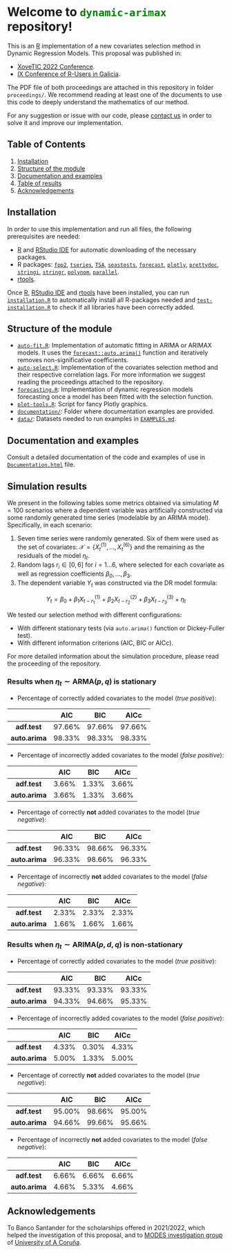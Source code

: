 # Welcome to <span style="color:green">`dynamic-arimax`</span> repository!

This is an [R](https://www.r-project.org/) implementation of a new covariates selection method in Dynamic Regression Models. This proposal was published in: 

- [XoveTIC 2022 Conference](https://xovetic.citic.udc.es/).
- [IX Conference of R-Users in Galicia](https://www.r-users.gal/).

The PDF file of both proceedings are attached in this repository in folder `proceedings/`. We recommend reading at least one of the documents to use this code to deeply understand the mathematics of our method.

For any suggestion or issue with our code, please [contact us](mailto:ana.ezquerro@udc.es) in order to solve it and improve our implementation. 

## Table of Contents 

1. [Installation](#installation)
1. [Structure of the module](#structure-of-the-module)
2. [Documentation and examples](#documentation-and-examples)
3. [Table of results](#table-of-results)
4. [Acknowledgements](#acknowledgements)

## Installation

In order to use this implementation and run all files, the following prerequisites are needed:

- [R](https://www.r-project.org/) and [RStudio IDE](https://www.rstudio.com/products/rstudio/download/) for automatic downloading of the necessary packages.
- R packages: [`fpp2`](https://cran.r-project.org/web/packages/fpp2/index.html), [`tseries`](https://cran.r-project.org/web/packages/tseries/index.html), [`TSA`](https://cran.r-project.org/web/packages/TSA/index.html), [`seastests`](https://cran.r-project.org/web/packages/seastests/index.html), [`forecast`](https://cran.r-project.org/web/packages/forecast/index.html), [`plotly`](https://plotly.com/r/), [`prettydoc`](https://prettydoc.statr.me/), [`stringi`](https://cran.r-project.org/web/packages/stringi/index.html), [`stringr`](https://cran.r-project.org/web/packages/stringr/index.html), [`polynom`](https://cran.r-project.org/web/packages/polynom/index.html), [`parallel`](https://stat.ethz.ch/R-manual/R-devel/library/parallel/doc/parallel.pdf).
- [rtools](https://cran.r-project.org/bin/windows/Rtools/).

Once [R](https://www.r-project.org/),  [RStudio IDE](https://www.rstudio.com/products/rstudio/download/) and [rtools](https://cran.r-project.org/bin/windows/Rtools/) have been installed, you can run [`installation.R`](installation.R) to automatically install all R-packages needed and [`test-installation.R`](test-installation.R) to check if all libraries have been correctly added.

## Structure of the module

- [`auto-fit.R`](auto-fit.R): Implementation of automatic fitting in ARIMA or ARIMAX models. It uses the [`forecast::auto.arima()`](https://www.rdocumentation.org/packages/forecast/versions/8.17.0) function and iteratively removes non-significative coefficients.
- [`auto-select.R`](auto-select.R): Implementation of the covariates selection method and their respective correlation lags. For more information we suggest reading the proceedings attached to the repository.
- [`forecasting.R`](forecasting.R): Implementation of dynamic regression models forecasting once a model has been fitted with the selection function.
- [`plot-tools.R`](plot-tools.R): Script for fancy Plotly graphics.
- [`documentation/`](documentation/): Folder where documentation examples are provided.
- [`data/`](data/): Datasets needed to run  examples in [`EXAMPLES.md`](EXAMPLES.md).


## Documentation and examples 

Consult a detailed documentation of the code and examples of use in [`Documentation.html`](documentation/Documentation.html) file.





## Simulation results 

We present in the following tables some metrics obtained via simulating $M=100$ scenarios where a dependent variable was artificially constructed via some randomly generated time series (modelable by an ARIMA model). Specifically, in each scenario:

1. Seven time series were randomly generated. Six of them were used as the set of covariates: $\mathcal{X} = \{X_t^{(1)}, ..., X_t^{(6)}\}$ and the remaining as the residuals of the model $\eta_t$.
2. Random lags $r_i \in[0, 6]$ for $i=1...6$, where selected for each covariate as well as regression coefficients $\beta_0,...,\beta_3$.
3. The dependent variable $Y_t$ was constructed via the DR model formula:

$$ Y_t = \beta_0 + \beta_1 X_{t-r_1}^{(1)} + \beta_2 X_{t-r_2}^{(2)} + \beta_3 X_{t-r_3}^{(3)} + \eta_t$$

We tested our selection method with different configurations:
- With different stationary tests (via `auto.arima()` function or Dickey-Fuller test).
- With different information criterions (AIC, BIC or AICc).

For more detailed information about the simulation procedure, please read the proceeding of the repository.

### Results when $\eta_t \sim \text{ARMA}(p,q)$ is stationary

- Percentage of correctly added covariates to the model (*true positive*):

|                |      AIC      |  BIC          |   AICc        |
|:--------------:|:-------------:|:-------------:|:-------------:|
| **adf.test**   | 97.66%        | 97.66%        | 97.66%        |
| **auto.arima** | 98.33%        | 98.33%        | 98.33%        |

- Percentage of incorrectly added covariates to the model (*false positive*):

|                |      AIC      |  BIC          |   AICc        |
|:--------------:|:-------------:|:-------------:|:-------------:|
| **adf.test**   | 3.66%         | 1.33%         | 3.66%         |
| **auto.arima** | 3.66%         | 1.33%         | 3.66%         |

- Percentage of correctly **not** added covariates to the model (*true negative*):

|                |      AIC      |  BIC          |   AICc        |
|:--------------:|:-------------:|:-------------:|:-------------:|
| **adf.test**   | 96.33%        | 98.66%        | 96.33%        |
| **auto.arima** | 96.33%        | 98.66%        | 96.33%        |

- Percentage of incorrectly **not** added covariates to the model (*false negative*):


|                |      AIC      |  BIC          |   AICc        |
|:--------------:|:-------------:|:-------------:|:-------------:|
| **adf.test**   | 2.33%         | 2.33%         | 2.33%         |
| **auto.arima** | 1.66%         | 1.66%         | 1.66%         |


### Results when $\eta_t \sim \text{ARIMA}(p,d,q)$ is non-stationary

- Percentage of correctly added covariates to the model (*true positive*):

|                |      AIC      |  BIC          |   AICc        |
|:--------------:|:-------------:|:-------------:|:-------------:|
| **adf.test**   | 93.33%        | 93.33%        | 93.33%        |
| **auto.arima** | 94.33%        | 94.66%        | 95.33%        |

- Percentage of incorrectly added covariates to the model (*false positive*):

|                |      AIC      |  BIC          |   AICc        |
|:--------------:|:-------------:|:-------------:|:-------------:|
| **adf.test**   | 4.33%         | 0.30%         | 4.33%         |
| **auto.arima** | 5.00%         | 1.33%         | 5.00%         |

- Percentage of correctly **not** added covariates to the model (*true negative*):

|                |      AIC      |  BIC          |   AICc        |
|:--------------:|:-------------:|:-------------:|:-------------:|
| **adf.test**   | 95.00%        | 98.66%        | 95.00%        |
| **auto.arima** | 94.66%        | 99.66%        | 95.66%        |

- Percentage of incorrectly **not** added covariates to the model (*false negative*):


|                |      AIC      |  BIC          |   AICc        |
|:--------------:|:-------------:|:-------------:|:-------------:|
| **adf.test**   | 6.66%         | 6.66%         | 6.66%         |
| **auto.arima** | 4.66%         | 5.33%         | 4.66%         |

## Acknowledgements

To Banco Santander for the scholarships offered in 2021/2022, which helped the investigation of this proposal, and to [MODES investigation group](https://dm.udc.es/modes/) of [University of A Coruña](https://www.udc.es/).